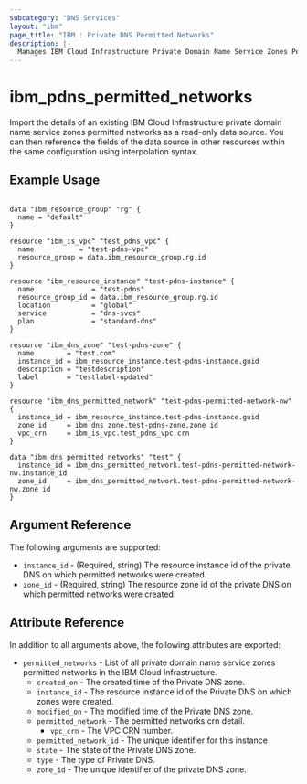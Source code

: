 ```yaml
---
subcategory: "DNS Services"
layout: "ibm"
page_title: "IBM : Private DNS Permitted Networks"
description: |-
  Manages IBM Cloud Infrastructure Private Domain Name Service Zones Permitted Networks.
---
```


# ibm_pdns_permitted_networks

Import the details of an existing IBM Cloud Infrastructure private domain name service zones permitted networks as a read-only data source. You can then reference the fields of the data source in other resources within the same configuration using interpolation syntax.

## Example Usage

```hcl

data "ibm_resource_group" "rg" {
  name = "default"
}

resource "ibm_is_vpc" "test_pdns_vpc" {
  name           = "test-pdns-vpc"
  resource_group = data.ibm_resource_group.rg.id
}

resource "ibm_resource_instance" "test-pdns-instance" {
  name              = "test-pdns"
  resource_group_id = data.ibm_resource_group.rg.id
  location          = "global"
  service           = "dns-svcs"
  plan              = "standard-dns"
}

resource "ibm_dns_zone" "test-pdns-zone" {
  name        = "test.com"
  instance_id = ibm_resource_instance.test-pdns-instance.guid
  description = "testdescription"
  label       = "testlabel-updated"
}

resource "ibm_dns_permitted_network" "test-pdns-permitted-network-nw" {
  instance_id = ibm_resource_instance.test-pdns-instance.guid
  zone_id     = ibm_dns_zone.test-pdns-zone.zone_id
  vpc_crn     = ibm_is_vpc.test_pdns_vpc.crn
}

data "ibm_dns_permitted_networks" "test" {
  instance_id = ibm_dns_permitted_network.test-pdns-permitted-network-nw.instance_id
  zone_id     = ibm_dns_permitted_network.test-pdns-permitted-network-nw.zone_id
}
```

## Argument Reference

The following arguments are supported:

* `instance_id` - (Required, string) The resource instance id of the private DNS on which permitted networks were created.
* `zone_id` - (Required, string) The resource zone id of the private DNS on which permitted networks were created.

## Attribute Reference

In addition to all arguments above, the following attributes are exported:

* `permitted_networks` - List of all private domain name service zones permitted networks in the IBM Cloud Infrastructure.
  * `created_on` - The created time of the Private DNS zone.
  * `instance_id` - The resource instance id of the Private DNS on which zones were created.
  * `modified_on` - The modified time of the Private DNS zone.
  * `permitted_network` - The permitted networks crn detail.
    * `vpc_crn` - The VPC CRN number.
  * `permitted_network_id` - The unique identifier for this instance
  * `state` - The state of the Private DNS zone.
  * `type` - The type of Private DNS.
  * `zone_id` - The unique identifier of the private DNS zone.
